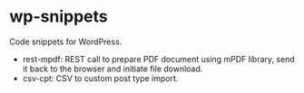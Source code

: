 # wp-snippets
Code snippets for WordPress.

- rest-mpdf: REST call to prepare PDF document using mPDF library, send it back to the browser and initiate file download.
- csv-cpt: CSV to custom post type import.
